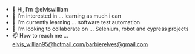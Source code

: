 - 👋 Hi, I’m @elviswilliam
- 👀 I’m interested in ...  learning as much i can
- 🌱 I’m currently learning ... software test automation
- 💞️ I’m looking to collaborate on ... Selenium, robot and cypress projects
- 📫 How to reach me ... elvis_willian95@hotmail.com/barbierelves@gmail.com

<!---
Passionate for technology and software automation testing. Few experience in Java web development and some other back-end languages.
--->
